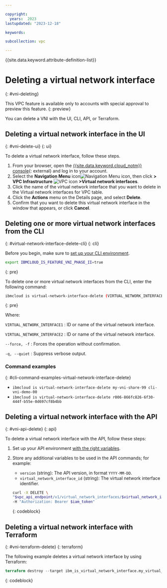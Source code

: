 ```yaml
---

copyright:
  years:  2023
lastupdated: "2023-12-18"

keywords:

subcollection: vpc

---
```


{{site.data.keyword.attribute-definition-list}}

# Deleting a virtual network interface
{: #vni-deleting}

This VPC feature is available only to accounts with special approval to preview this feature.
{: preview}

You can delete a VNI with the UI, CLI, API, or Terraform.

## Deleting a virtual network interface in the UI
{: #vni-delete-ui}
{: ui}

To delete a virtual network interface, follow these steps.

1. From your browser, open the [{{site.data.keyword.cloud_notm}} console](/login){: external} and log in to your account.
1. Select the **Navigation Menu** icon![Navigation Menu icon](../../icons/icon_hamburger.svg), then click **> VPC Infrastructure** ![VPC icon](../../icons/vpc.svg) **>Virtual network interfaces**.
1. Click the name of the virtual network interface that you want to delete in the Virtual network interfaces for VPC table.
1. Click the **Actions** menu on the Details page, and select **Delete**.
1. Confirm that you want to delete this virtual network interface in the window that appears, or click **Cancel**.

## Deleting one or more virtual network interfaces from the CLI
{: #virtual-network-interface-delete-cli}
{: cli}

Before you begin, make sure to [set up your CLI environment](/docs/vpc?topic=vpc-infrastructure-cli-plugin-vpc-reference).

```sh
export IBMCLOUD_IS_FEATURE_VNI_PHASE_II=true
```
{: pre}

To delete one or more virtual network interfaces from the CLI, enter the following command:

```sh
ibmcloud is virtual-network-interface-delete (VIRTUAL_NETWORK_INTERFACE1 VIRTUAL_NETWORK_INTERFACE2 ...) [-f, --force] [-q, --quiet]
```
{: pre}

Where:

`VIRTUAL_NETWORK_INTERFACE1`
:   ID or name of the virtual network interface.

`VIRTUAL_NETWORK_INTERFACE2`
:   ID or name of the virtual network interface.

`--force, -f`
:   Forces the operation without confirmation.

`-q, --quiet`
:   Suppress verbose output.

### Command examples
{: #cli-command-examples-virtual-network-interface-delete}

- `ibmcloud is virtual-network-interface-delete my-vni-share-99 cli-vni-demo-00`
- `ibmcloud is virtual-network-interface-delete r006-866fc826-6f30-444f-b55e-0d697cf8b4bb`

## Deleting a virtual network interface with the API
{: #vni-api-delete}
{: api}

To delete a virtual network interface with the API, follow these steps:

1. Set up your API environment [with the right variables](/docs/vpc?topic=vpc-set-up-environment#api-prerequisites-setup).
1. Store any additional variables to be used in the API commands; for example:

    * `version` (string): The API version, in format `YYYY-MM-DD`.
    * `virtual_network_interface_id` (string): The virtual network interface identifier.

    ```sh
    curl -X DELETE \
    "$vpc_api_endpoint/v1/virtual_network_interfaces/$virtual_network_interface_id?version=$version&generation=2" \
    -H "Authorization: Bearer $iam_token"
    ```
    {: codeblock}

## Deleting a virtual network interface with Terraform
{: #vni-terraform-delete}
{: terraform}

The following example deletes a virtual network interface by using Terraform:

```terraform
terraform destroy --target ibm_is_virtual_network_interface.my_virtual_network_interface_instance
```
{: codeblock}

